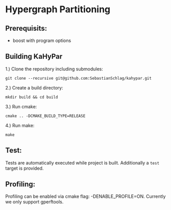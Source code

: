 # Hypergraph Partitioning
## Prerequisits:
- boost with program options

## Building KaHyPar
1.) Clone the repository including submodules:

    git clone --recursive git@github.com:SebastianSchlag/kahypar.git

2.) Create a build directory:

    mkdir build && cd build

3.) Run cmake:

    cmake .. -DCMAKE_BUILD_TYPE=RELEASE

4.) Run make:

    make

## Test:
Tests are automatically executed while project is built. Additionally a `test` target is provided.

## Profiling:
Profiling can be enabled via cmake flag: -DENABLE_PROFILE=ON. Currently we only support gperftools.
